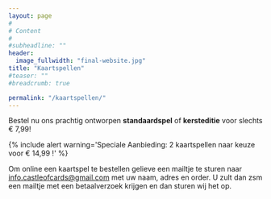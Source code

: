 ```yaml
---
layout: page
#
# Content
#
#subheadline: ""
header:
  image_fullwidth: "final-website.jpg"
title: "Kaartspellen"
#teaser: ""
#breadcrumb: true

permalink: "/kaartspellen/"
---
```


Bestel nu ons prachtig ontworpen __standaardspel__ of __kersteditie__ voor slechts € 7,99!

{% include alert warning='Speciale Aanbieding: 2 kaartspellen naar keuze voor € 14,99 !' %}

Om online een kaartspel te bestellen gelieve een mailtje te sturen naar 
info.castleofcards@gmail.com met uw naam, adres en order. U zult dan zsm
 een mailtje met een betaalverzoek krijgen en dan sturen wij het op.
